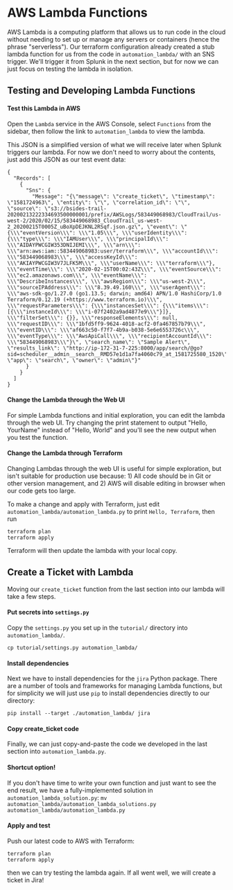 # AWS Lambda Functions
AWS Lambda is a computing platform that allows us to run code in the cloud without needing to set up or manage any servers or containers (hence the phrase "serverless"). Our terraform configuration already created a stub lambda function for us from the code in `automation_lambda/` with an SNS trigger. We'll trigger it from Splunk in the next section, but for now we can just focus on testing the lambda in isolation.

## Testing and Developing Lambda Functions
#### Test this Lambda in AWS
Open the `Lambda` service in the AWS Console, select `Functions` from the sidebar, then follow the link to `automation_lambda` to view the lambda.

This JSON is a simplified version of what we will receive later when Splunk triggers our lambda. For now we don't need to worry about the contents, just add this JSON as our test event data:
```
{
  "Records": [
    {
      "Sns": {
        "Message": "{\"message\": \"create_ticket\", \"timestamp\": \"1581724963\", \"entity\": \"\", \"correlation_id\": \"\", \"source\": \"s3://bsides-trail-20200213222334693500000001/prefix/AWSLogs/583449068983/CloudTrail/us-west-2/2020/02/15/583449068983_CloudTrail_us-west-2_20200215T0005Z_uBoXpDEJKNL2RSqf.json.gz\", \"event\": \"{\\\"eventVersion\\\": \\\"1.05\\\", \\\"userIdentity\\\": {\\\"type\\\": \\\"IAMUser\\\", \\\"principalId\\\": \\\"AIDAYPWCGIW353DNIJEMI\\\", \\\"arn\\\": \\\"arn:aws:iam::583449068983:user/terraform\\\", \\\"accountId\\\": \\\"583449068983\\\", \\\"accessKeyId\\\": \\\"AKIAYPWCGIW3V7JLFK5M\\\", \\\"userName\\\": \\\"terraform\\\"}, \\\"eventTime\\\": \\\"2020-02-15T00:02:43Z\\\", \\\"eventSource\\\": \\\"ec2.amazonaws.com\\\", \\\"eventName\\\": \\\"DescribeInstances\\\", \\\"awsRegion\\\": \\\"us-west-2\\\", \\\"sourceIPAddress\\\": \\\"8.39.49.160\\\", \\\"userAgent\\\": \\\"aws-sdk-go/1.27.0 (go1.13.5; darwin; amd64) APN/1.0 HashiCorp/1.0 Terraform/0.12.19 (+https://www.terraform.io)\\\", \\\"requestParameters\\\": {\\\"instancesSet\\\": {\\\"items\\\": [{\\\"instanceId\\\": \\\"i-07f2402a9ad4877e9\\\"}]}, \\\"filterSet\\\": {}}, \\\"responseElements\\\": null, \\\"requestID\\\": \\\"1bfd5ff9-9624-4018-acf2-0fa467857b79\\\", \\\"eventID\\\": \\\"af663c50-f7f7-4b9a-b038-5e6e6553726c\\\", \\\"eventType\\\": \\\"AwsApiCall\\\", \\\"recipientAccountId\\\": \\\"583449068983\\\"}\", \"search_name\": \"Sample Alert\", \"results_link\": \"http://ip-172-31-7-225:8000/app/search/@go?sid=scheduler__admin__search__RMD57e1d1a7fa4060c79_at_1581725580_1520\", \"app\": \"search\", \"owner\": \"admin\"}"
      }
    }
  ]
}
```

#### Change the Lambda through the Web UI
For simple Lambda functions and initial exploration, you can edit the lambda through the web UI. Try changing the print statement to output "Hello, YourName" instead of "Hello, World" and you'll see the new output when you test the function.

#### Change the Lambda through Terraform
Changing Lambdas through the web UI is useful for simple exploration, but isn't suitable for production use because: 1) All code should be in Git or other version management, and 2) AWS will disable editing in browser when our code gets too large.

To make a change and apply with Terraform, just edit `automation_lambda/automation_lambda.py` to print `Hello, Terraform`, then run
```
terraform plan
terraform apply
```

Terraform will then update the lambda with your local copy.

## Create a Ticket with Lambda
Moving our `create_ticket` function from the last section into our lambda will take a few steps.

#### Put secrets into `settings.py`
Copy the `settings.py` you set up in the `tutorial/` directory into `automation_lambda/`.

```
cp tutorial/settings.py automation_lambda/
```

#### Install dependencies
Next we have to install dependencies for the `jira` Python package. There are a number of tools and frameworks for managing Lambda functions, but for simplicity we will just use `pip` to install dependencies directly to our directory:
```
pip install --target ./automation_lambda/ jira
```

#### Copy create_ticket code
Finally, we can just copy-and-paste the code we developed in the last section into `automation_lambda.py`.

#### Shortcut option!
If you don't have time to write your own function and just want to see the end result, we have a fully-implemented solution in `automation_lambda_solution.py`:
```mv automation_lambda/automation_lambda_solutions.py automation_lambda/automation_lambda.py```

#### Apply and test
Push our latest code to AWS with Terraform:
```
terraform plan
terraform apply
```
then we can try testing the lambda again. If all went well, we will create a ticket in Jira!

